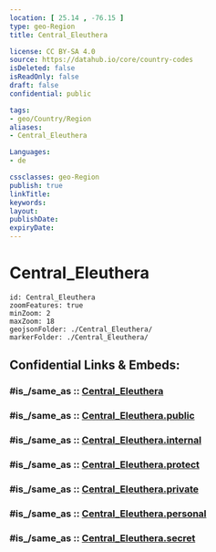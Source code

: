 ```yaml
---
location: [ 25.14 , -76.15 ] 
type: geo-Region
title: Central_Eleuthera

license: CC BY-SA 4.0
source: https://datahub.io/core/country-codes
isDeleted: false
isReadOnly: false
draft: false
confidential: public

tags:
- geo/Country/Region
aliases:
- Central_Eleuthera

Languages:
- de

cssclasses: geo-Region
publish: true
linkTitle: 
keywords: 
layout: 
publishDate: 
expiryDate: 
---
```


# Central_Eleuthera

```leaflet
id: Central_Eleuthera
zoomFeatures: true 
minZoom: 2 
maxZoom: 18
geojsonFolder: ./Central_Eleuthera/
markerFolder: ./Central_Eleuthera/
```


## Confidential Links & Embeds: 

### #is_/same_as :: [Central_Eleuthera](/_Standards/Earth/Continent/America~Caribbean/Bahamas/Districts~Bahamas/Central_Eleuthera.md) 

### #is_/same_as :: [Central_Eleuthera.public](/_public/Earth/Continent/America~Caribbean/Bahamas/Districts~Bahamas/Central_Eleuthera.public.md) 

### #is_/same_as :: [Central_Eleuthera.internal](/_internal/Earth/Continent/America~Caribbean/Bahamas/Districts~Bahamas/Central_Eleuthera.internal.md) 

### #is_/same_as :: [Central_Eleuthera.protect](/_protect/Earth/Continent/America~Caribbean/Bahamas/Districts~Bahamas/Central_Eleuthera.protect.md) 

### #is_/same_as :: [Central_Eleuthera.private](/_private/Earth/Continent/America~Caribbean/Bahamas/Districts~Bahamas/Central_Eleuthera.private.md) 

### #is_/same_as :: [Central_Eleuthera.personal](/_personal/Earth/Continent/America~Caribbean/Bahamas/Districts~Bahamas/Central_Eleuthera.personal.md) 

### #is_/same_as :: [Central_Eleuthera.secret](/_secret/Earth/Continent/America~Caribbean/Bahamas/Districts~Bahamas/Central_Eleuthera.secret.md)

